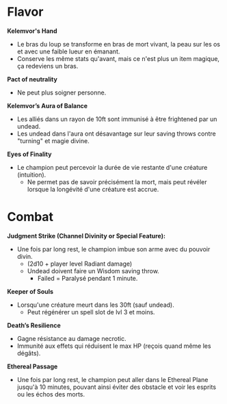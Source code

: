 
# Flavor
**Kelemvor's Hand**
- Le bras du loup se transforme en bras de mort vivant, la peau sur les os et avec une faible lueur en émanant.
- Conserve les même stats qu'avant, mais ce n'est plus un item magique, ça redeviens un bras. 

**Pact of neutrality**
- Ne peut plus soigner personne. 

**Kelemvor’s Aura of Balance**
- Les alliés dans un rayon de 10ft sont immunisé à être frightened par un undead.
- Les undead dans l'aura ont désavantage sur leur saving throws contre "turning" et magie divine.

**Eyes of Finality**
- Le champion peut percevoir la durée de vie restante d'une créature (intuition).
	- Ne permet pas de savoir précisément la mort, mais peut révéler lorsque la longévité d'une créature est accrue.

# Combat
**Judgment Strike (Channel Divinity or Special Feature):**
- Une fois par long rest, le champion imbue son arme avec du pouvoir divin.
	- (2d10 + player level Radiant damage)
	- Undead doivent faire un Wisdom saving throw.
		- Failed = Paralysé pendant 1 minute.

**Keeper of Souls**
- Lorsqu'une créature meurt dans les 30ft (sauf undead).
	- Peut régénérer un spell slot de lvl 3 et moins.

**Death’s Resilience**
- Gagne résistance au damage necrotic.
- Immunité aux effets qui réduisent le max HP (reçois quand même les dégâts).

**Ethereal Passage**
- Une fois par long rest, le champion peut aller dans le Ethereal Plane jusqu'à 10 minutes, pouvant ainsi éviter des obstacle et voir les esprits ou les échos des morts.


